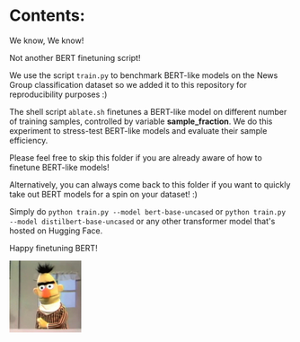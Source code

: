 # Contents:

We know, We know!

Not another BERT finetuning script! 

We use the script ```train.py``` to benchmark BERT-like models on the News Group classification dataset so we added it to this repository for reproducibility purposes :) 

The shell script ```ablate.sh``` finetunes a BERT-like model on different number of training samples, controlled by variable __sample_fraction__. We do this experiment to stress-test BERT-like models and evaluate their sample efficiency.  

Please feel free to skip this folder if you are already aware of how to finetune BERT-like models!

Alternatively, you can always come back to this folder if you want to quickly take out BERT models for a spin on your dataset! :)

Simply do ```python train.py --model bert-base-uncased``` or ```python train.py --model distilbert-base-uncased``` or any other transformer model that's hosted on Hugging Face.

Happy finetuning BERT! 

<img src="../images/bert.gif" width="128" height="128"/>
